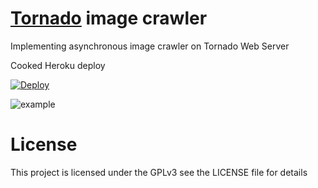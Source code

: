 # [Tornado](https://github.com/tornadoweb/tornado#tornado-web-server) image crawler

Implementing asynchronous image crawler on Tornado Web Server

Cooked Heroku deploy

[![Deploy](https://www.herokucdn.com/deploy/button.png)](https://heroku.com/deploy?template=https://github.com/dani4kor/wagtail-heroku)

![example](/example.gif?raw=true "")

# License
This project is licensed under the GPLv3 see the LICENSE file for details

